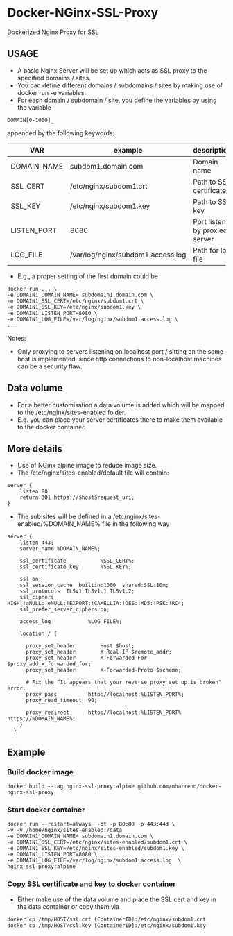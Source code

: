 # Docker-NGinx-SSL-Proxy
Dockerized Nginx Proxy for SSL

## USAGE
* A basic Nginx Server will be set up which acts as SSL proxy to the specified domains / sites.
* You can define different domains / subdomains / sites by making use of docker run -e variables.
* For each domain / subdomain / site, you define the variables by using the variable 
```
DOMAIN[0-1000]_
```
appended by the following keywords:

|   VAR          |    example             | description            |
|----------------|------------------------|------------------------|
| DOMAIN\_NAME   | subdom1.domain.com     | Domain name |
| SSL\_CERT      | /etc/nginx/subdom1.crt | Path to SSL certificate |
| SSL\_KEY       | /etc/nginx/subdom1.key | Path to SSL key |
| LISTEN_PORT    | 8080                   | Port listen by proxied server| 
| LOG\_FILE      | /var/log/nginx/subdom1.access.log  | Path for log file|

* E.g., a proper setting of the first domain could be
```
docker run ... \
-e DOMAIN1_DOMAIN_NAME= subdomain1.domain.com \
-e DOMAIN1_SSL_CERT=/etc/nginx/subdom1.crt \
-e DOMAIN1_SSL_KEY=/etc/nginx/subdom1.key \
-e DOMAIN1_LISTEN_PORT=8080 \
-e DOMAIN1_LOG_FILE=/var/log/nginx/subdom1.access.log \
...
```
Notes:
* Only proxying to servers listening on localhost port / sitting on the same host is implemented, since http connections to non-localhost machines can be a security flaw.

## Data volume
* For a better customisation a data volume is added which will be mapped to the /etc/nginx/sites-enabled folder.
* E.g. you can place your server certificates there to make them available to the docker container.

## More details
* Use of NGinx alpine image to reduce image size.
* The /etc/nginx/sites-enabled/default file will contain:
```
server {
    listen 80;
    return 301 https://$host$request_uri;
}
```
* The sub sites will be defined in a /etc/nginx/sites-enabled/%DOMAIN_NAME% file in the following way
```
server {
    listen 443;
    server_name %DOMAIN_NAME%;

    ssl_certificate           %SSL_CERT%;
    ssl_certificate_key       %SSL_KEY%;

    ssl on;
    ssl_session_cache  builtin:1000  shared:SSL:10m;
    ssl_protocols  TLSv1 TLSv1.1 TLSv1.2;
    ssl_ciphers HIGH:!aNULL:!eNULL:!EXPORT:!CAMELLIA:!DES:!MD5:!PSK:!RC4;
    ssl_prefer_server_ciphers on;

    access_log            %LOG_FILE%;

    location / {

      proxy_set_header        Host $host;
      proxy_set_header        X-Real-IP $remote_addr;
      proxy_set_header        X-Forwarded-For $proxy_add_x_forwarded_for;
      proxy_set_header        X-Forwarded-Proto $scheme;

      # Fix the “It appears that your reverse proxy set up is broken" error.
      proxy_pass          http://localhost:%LISTEN_PORT%;
      proxy_read_timeout  90;

      proxy_redirect      http://localhost:%LISTEN_PORT% https://%DOMAIN_NAME%;
    }
  }
```

## Example

### Build docker image
```
docker build --tag nginx-ssl-proxy:alpine github.com/mharrend/docker-nginx-ssl-proxy
```
### Start docker container
```
docker run --restart=always  -dt -p 80:80 -p 443:443 \
-v -v /home/nginx/sites-enabled:/data
-e DOMAIN1_DOMAIN_NAME= subdomain1.domain.com \
-e DOMAIN1_SSL_CERT=/etc/nginx/sites-enabled/subdom1.crt \
-e DOMAIN1_SSL_KEY=/etc/nginx/sites-enabled/subdom1.key \
-e DOMAIN1_LISTEN_PORT=8080 \
-e DOMAIN1_LOG_FILE=/var/log/nginx/subdom1.access.log  \
nginx-ssl-proxy:alpine
```
### Copy SSL certificate and key to docker container
* Either make use of the data volume and place the SSL cert and key in the data container or copy them via
```
docker cp /tmp/HOST/ssl.crt [ContainerID]:/etc/nginx/subdom1.crt
docker cp /tmp/HOST/ssl.key [ContainerID]:/etc/nginx/subdom1.key
```

